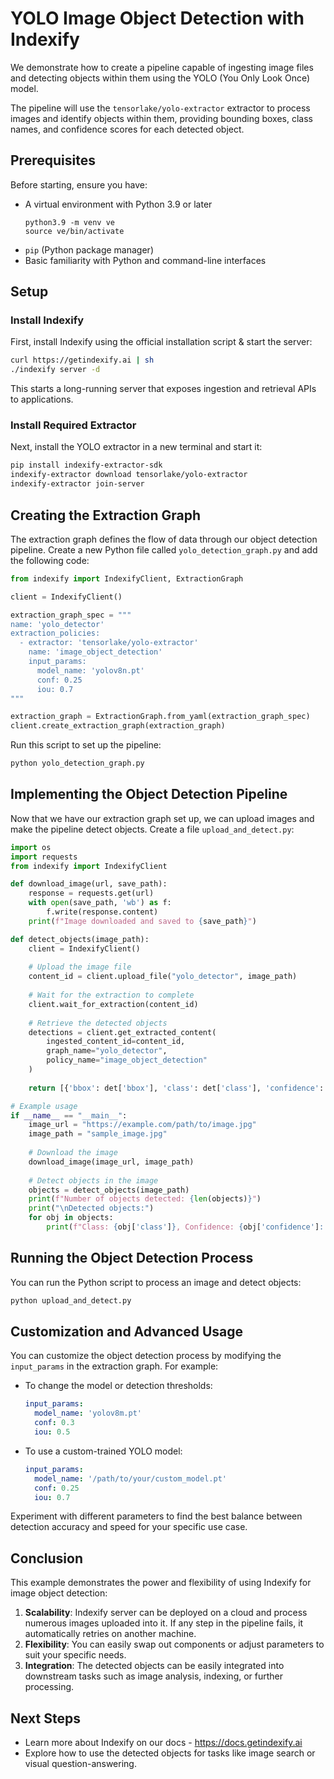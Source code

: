 # YOLO Image Object Detection with Indexify

We demonstrate how to create a pipeline capable of ingesting image files and detecting objects within them using the YOLO (You Only Look Once) model.

The pipeline will use the `tensorlake/yolo-extractor` extractor to process images and identify objects within them, providing bounding boxes, class names, and confidence scores for each detected object.

## Prerequisites

Before starting, ensure you have:

- A virtual environment with Python 3.9 or later
  ```shell
  python3.9 -m venv ve
  source ve/bin/activate
  ```
- `pip` (Python package manager)
- Basic familiarity with Python and command-line interfaces

## Setup

### Install Indexify

First, install Indexify using the official installation script & start the server:

```bash
curl https://getindexify.ai | sh
./indexify server -d
```

This starts a long-running server that exposes ingestion and retrieval APIs to applications.

### Install Required Extractor

Next, install the YOLO extractor in a new terminal and start it:

```bash
pip install indexify-extractor-sdk
indexify-extractor download tensorlake/yolo-extractor
indexify-extractor join-server
```

## Creating the Extraction Graph

The extraction graph defines the flow of data through our object detection pipeline. Create a new Python file called `yolo_detection_graph.py` and add the following code:

```python
from indexify import IndexifyClient, ExtractionGraph

client = IndexifyClient()

extraction_graph_spec = """
name: 'yolo_detector'
extraction_policies:
  - extractor: 'tensorlake/yolo-extractor'
    name: 'image_object_detection'
    input_params:
      model_name: 'yolov8n.pt'
      conf: 0.25
      iou: 0.7
"""

extraction_graph = ExtractionGraph.from_yaml(extraction_graph_spec)
client.create_extraction_graph(extraction_graph)
```

Run this script to set up the pipeline:
```bash
python yolo_detection_graph.py
```

## Implementing the Object Detection Pipeline

Now that we have our extraction graph set up, we can upload images and make the pipeline detect objects. Create a file `upload_and_detect.py`:

```python
import os
import requests
from indexify import IndexifyClient

def download_image(url, save_path):
    response = requests.get(url)
    with open(save_path, 'wb') as f:
        f.write(response.content)
    print(f"Image downloaded and saved to {save_path}")

def detect_objects(image_path):
    client = IndexifyClient()
    
    # Upload the image file
    content_id = client.upload_file("yolo_detector", image_path)
    
    # Wait for the extraction to complete
    client.wait_for_extraction(content_id)
    
    # Retrieve the detected objects
    detections = client.get_extracted_content(
        ingested_content_id=content_id,
        graph_name="yolo_detector",
        policy_name="image_object_detection"
    )
    
    return [{'bbox': det['bbox'], 'class': det['class'], 'confidence': det['features'][0]['metadata']['score']} for det in detections]

# Example usage
if __name__ == "__main__":
    image_url = "https://example.com/path/to/image.jpg"
    image_path = "sample_image.jpg"
    
    # Download the image
    download_image(image_url, image_path)
    
    # Detect objects in the image
    objects = detect_objects(image_path)
    print(f"Number of objects detected: {len(objects)}")
    print("\nDetected objects:")
    for obj in objects:
        print(f"Class: {obj['class']}, Confidence: {obj['confidence']:.2f}, Bounding Box: {obj['bbox']}")
```

## Running the Object Detection Process

You can run the Python script to process an image and detect objects:
```bash
python upload_and_detect.py
```

## Customization and Advanced Usage

You can customize the object detection process by modifying the `input_params` in the extraction graph. For example:

- To change the model or detection thresholds:
  ```yaml
  input_params:
    model_name: 'yolov8m.pt'
    conf: 0.3
    iou: 0.5
  ```

- To use a custom-trained YOLO model:
  ```yaml
  input_params:
    model_name: '/path/to/your/custom_model.pt'
    conf: 0.25
    iou: 0.7
  ```

Experiment with different parameters to find the best balance between detection accuracy and speed for your specific use case.

## Conclusion

This example demonstrates the power and flexibility of using Indexify for image object detection:

1. **Scalability**: Indexify server can be deployed on a cloud and process numerous images uploaded into it. If any step in the pipeline fails, it automatically retries on another machine.
2. **Flexibility**: You can easily swap out components or adjust parameters to suit your specific needs.
3. **Integration**: The detected objects can be easily integrated into downstream tasks such as image analysis, indexing, or further processing.

## Next Steps

- Learn more about Indexify on our docs - https://docs.getindexify.ai
- Explore how to use the detected objects for tasks like image search or visual question-answering.